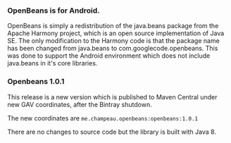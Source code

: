 ### OpenBeans is for Android.

OpenBeans is simply a redistribution of the java.beans package from the Apache Harmony project, which is an open source implementation of Java SE.  The only modification to the Harmony code is that the package name has been changed from java.beans to com.googlecode.openbeans.  This was done to support the Android environment which does not include java.beans in it's core libraries.

### Openbeans 1.0.1

This release is a new version which is published to Maven Central under new GAV coordinates, after the Bintray shutdown.

The new coordinates are `me.champeau.openbeans:openbeans:1.0.1`

There are no changes to source code but the library is built with Java 8.


